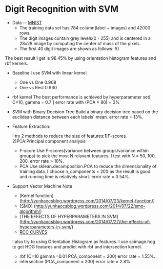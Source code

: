 Digit Recognition with SVM
===========

* Data --  [MNIST](http://yann.lecun.com/exdb/mnist/)
  * The training data set has 784 column(label + images) and 42000 rows.
  * The digit images contain grey levels(0 - 255) and is centered in a 28x28 image by computing the center of mass of the pixels.
  *  The first 40 digit images are shown as follows:
  !()



The best result I get is 98.45% by using orientation histogram features and rbf kernels.

- Baseline
  I use SVM with linear kernel. 
  - One vs One 0.908
  - One vs Rest 0.930

- rbf kernel
 	The best performance is achieved by hyperparameter set[ C=10, gamma = 0.7 ] error rate with (PCA = 80) = 3%

- SVM with Binary Decision Tree
	Build a binary decision tree based on the euclidean distance between each labels' mean. error rate = 13%.

- Feature Extraction:
  
  I try 2 methods to reduce the size of features:1)F-scores. 2)PCA:Principal component analysis
  - F-score
  	Use F-scores(variance between groups/variance within groups) to pick the most N relavant features. I test with N = 50, 100, 200. error rate > 10%.
  - PCA
  	Use sklean.decomposition.PCA to reduce the dimensionality of training data. I choose n_components = 200 as the result is good and running time is relatively short. error rate = 3.54%.


* Support Vector Machine Note
  * [Kernel function] (http://yunhaocsblog.wordpress.com/2014/07/23/kernel-function/)
  * [SMO] (http://yunhaocsblog.wordpress.com/2014/07/22/smo-algorithm/)
  * [THE EFFECTS OF HYPERPARAMETERS IN SVM] (http://yunhaocsblog.wordpress.com/2014/07/27/the-effects-of-hyperparameters-in-svm/)
  * [ROC CURVES](http://yunhaocsblog.wordpress.com/2014/07/20/roc-curves/)

  I also try to using Orientation Histogram as features. I use scimage.hog to get HOG features and predict with rbf and intersection kernel.
  - rbf (C=10 gamma =0.01 PCA_component = 200) error rate = 1.55%.
  - intersection (PCA_component = 200) error rate = 2.8%
